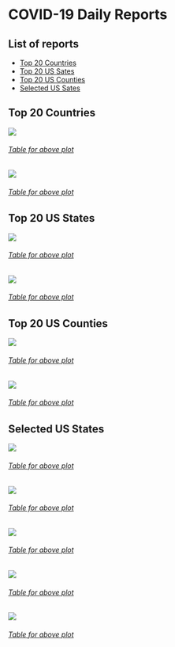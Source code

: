 # COVID-19 Daily Reports

## List of reports
 - [Top 20 Countries](#top-20-countries)
 - [Top 20 US Sates](#top-20-us-states)
 - [Top 20 US Counties](#top-20-us-counties)
 - [Selected US Sates](#selected-us-states)

## Top 20 Countries
![](confirmed_country_global.png)
###### [Table for above plot](confirmed_country_global.txt)
![](deaths_country_global.png)
###### [Table for above plot](deaths_country_global.txt)

## Top 20 US States
![](confirmed_state_US.png)
###### [Table for above plot](confirmed_state_US.txt)
![](deaths_state_US.png)
###### [Table for above plot](deaths_state_US.txt)

## Top 20 US Counties
![](confirmed_county-state_US.png)
###### [Table for above plot](confirmed_county-state_US.txt)
![](deaths_county-state_US.png)
###### [Table for above plot](deaths_county-state_US.txt)

## Selected US States
![](confirmed_county_NY.png)
###### [Table for above plot](confirmed_county_NY.txt)
![](confirmed_county_FL.png)
###### [Table for above plot](confirmed_county_FL.txt)
![](confirmed_county_OR.png)
###### [Table for above plot](confirmed_county_OR.txt)
![](confirmed_county_CA.png)
###### [Table for above plot](confirmed_county_CA.txt)
![](confirmed_county_TX.png)
###### [Table for above plot](confirmed_county_TX.txt)
